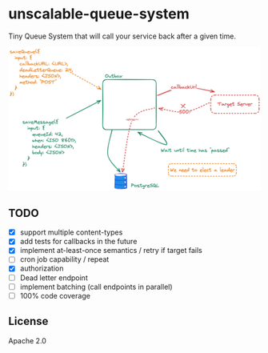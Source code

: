 # unscalable-queue-system

Tiny Queue System that will call your service back
after a given time.

![Architecture](./architecture.png)

## TODO

* [x] support multiple content-types
* [x] add tests for callbacks in the future
* [x] implement at-least-once semantics / retry if target fails
* [ ] cron job capability / repeat
* [x] authorization
* [ ] Dead letter endpoint
* [ ] implement batching (call endpoints in parallel)
* [ ] 100% code coverage

## License

Apache 2.0
